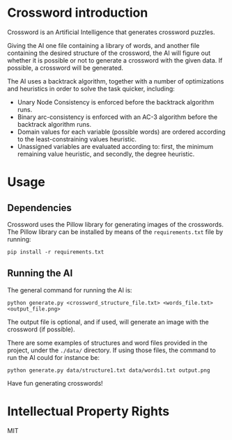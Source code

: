 # Crossword introduction

Crossword is an Artificial Intelligence that generates crossword puzzles.

Giving the AI one file containing a library of words, and another file containing the desired structure of the crossword, the AI will figure out whether it is possible or not to generate a crossword with the given data. If possible, a crossword will be generated.

The AI uses a backtrack algorithm, together with a number of optimizations and heuristics in order to solve the task quicker, including:

- Unary Node Consistency is enforced before the backtrack algorithm runs.
- Binary arc-consistency is enforced with an AC-3 algorithm before the backtrack algorithm runs.
- Domain values for each variable (possible words) are ordered according to the least-constraining values heuristic.
- Unassigned variables are evaluated according to: first, the minimum remaining value heuristic, and secondly, the degree heuristic.

# Usage

## Dependencies

Crossword uses the Pillow library for generating images of the crosswords. The Pillow library can be installed by means of the `requirements.txt` file by running:

```
pip install -r requirements.txt
```

## Running the AI

The general command for running the AI is:

```
python generate.py <crossword_structure_file.txt> <words_file.txt> <output_file.png>
```

The output file is optional, and if used, will generate an image with the crossword (if possible).

There are some examples of structures and word files provided in the project, under the `./data/` directory. If using those files, the command to run the AI could for instance be:

```
python generate.py data/structure1.txt data/words1.txt output.png
```

Have fun generating crosswords!

# Intellectual Property Rights

MIT
